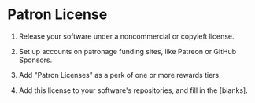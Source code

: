 # Patron License

1.  Release your software under a noncommercial or copyleft license.

2.  Set up accounts on patronage funding sites, like Patreon or GitHub Sponsors.

3.  Add "Patron Licenses" as a perk of one or more rewards tiers.

4.  Add this license to your software's repositories, and fill in the [blanks].
